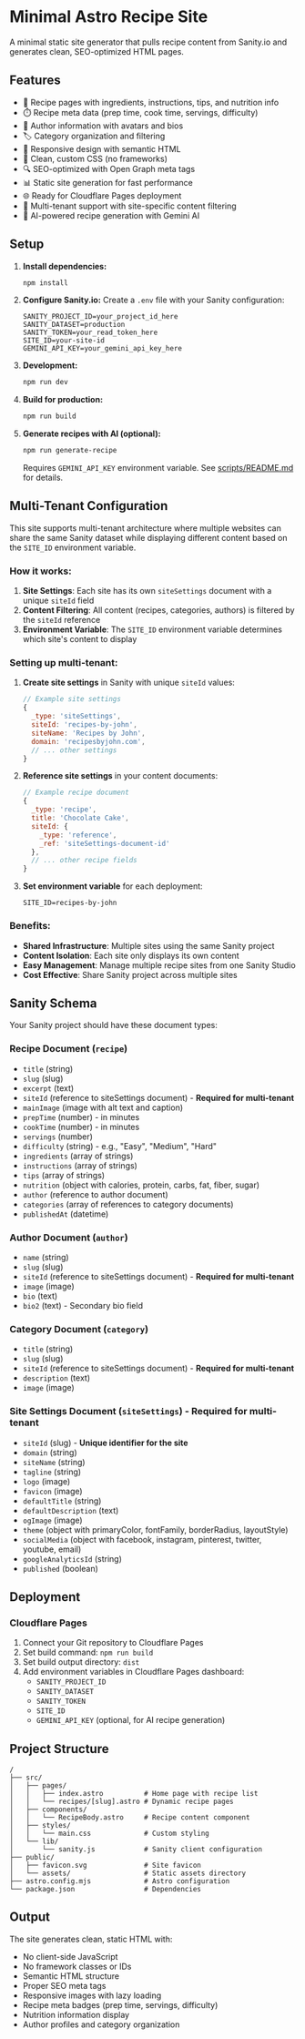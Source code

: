 # Minimal Astro Recipe Site

A minimal static site generator that pulls recipe content from Sanity.io and generates clean, SEO-optimized HTML pages.

## Features

- 🍴 Recipe pages with ingredients, instructions, tips, and nutrition info
- ⏱️ Recipe meta data (prep time, cook time, servings, difficulty)
- 👤 Author information with avatars and bios
- 🏷️ Category organization and filtering
- 📱 Responsive design with semantic HTML
- 🎨 Clean, custom CSS (no frameworks)
- 🔍 SEO-optimized with Open Graph meta tags
- 📊 Static site generation for fast performance
- 🌐 Ready for Cloudflare Pages deployment
- 🏢 Multi-tenant support with site-specific content filtering
- 🤖 AI-powered recipe generation with Gemini AI

## Setup

1. **Install dependencies:**
   ```bash
   npm install
   ```

2. **Configure Sanity.io:**
   Create a `.env` file with your Sanity configuration:
   ```env
   SANITY_PROJECT_ID=your_project_id_here
   SANITY_DATASET=production
   SANITY_TOKEN=your_read_token_here
   SITE_ID=your-site-id
   GEMINI_API_KEY=your_gemini_api_key_here
   ```

3. **Development:**
   ```bash
   npm run dev
   ```

4. **Build for production:**
   ```bash
   npm run build
   ```

5. **Generate recipes with AI (optional):**
   ```bash
   npm run generate-recipe
   ```
   
   Requires `GEMINI_API_KEY` environment variable. See [scripts/README.md](scripts/README.md) for details.

## Multi-Tenant Configuration

This site supports multi-tenant architecture where multiple websites can share the same Sanity dataset while displaying different content based on the `SITE_ID` environment variable.

### How it works:

1. **Site Settings**: Each site has its own `siteSettings` document with a unique `siteId` field
2. **Content Filtering**: All content (recipes, categories, authors) is filtered by the `siteId` reference
3. **Environment Variable**: The `SITE_ID` environment variable determines which site's content to display

### Setting up multi-tenant:

1. **Create site settings** in Sanity with unique `siteId` values:
   ```javascript
   // Example site settings
   {
     _type: 'siteSettings',
     siteId: 'recipes-by-john',
     siteName: 'Recipes by John',
     domain: 'recipesbyjohn.com',
     // ... other settings
   }
   ```

2. **Reference site settings** in your content documents:
   ```javascript
   // Example recipe document
   {
     _type: 'recipe',
     title: 'Chocolate Cake',
     siteId: {
       _type: 'reference',
       _ref: 'siteSettings-document-id'
     },
     // ... other recipe fields
   }
   ```

3. **Set environment variable** for each deployment:
   ```env
   SITE_ID=recipes-by-john
   ```

### Benefits:
- **Shared Infrastructure**: Multiple sites using the same Sanity project
- **Content Isolation**: Each site only displays its own content
- **Easy Management**: Manage multiple recipe sites from one Sanity Studio
- **Cost Effective**: Share Sanity project across multiple sites

## Sanity Schema

Your Sanity project should have these document types:

### Recipe Document (`recipe`)
- `title` (string)
- `slug` (slug)
- `excerpt` (text)
- `siteId` (reference to siteSettings document) - **Required for multi-tenant**
- `mainImage` (image with alt text and caption)
- `prepTime` (number) - in minutes
- `cookTime` (number) - in minutes
- `servings` (number)
- `difficulty` (string) - e.g., "Easy", "Medium", "Hard"
- `ingredients` (array of strings)
- `instructions` (array of strings)
- `tips` (array of strings)
- `nutrition` (object with calories, protein, carbs, fat, fiber, sugar)
- `author` (reference to author document)
- `categories` (array of references to category documents)
- `publishedAt` (datetime)

### Author Document (`author`)
- `name` (string)
- `slug` (slug)
- `siteId` (reference to siteSettings document) - **Required for multi-tenant**
- `image` (image)
- `bio` (text)
- `bio2` (text) - Secondary bio field

### Category Document (`category`)
- `title` (string)
- `slug` (slug)
- `siteId` (reference to siteSettings document) - **Required for multi-tenant**
- `description` (text)
- `image` (image)

### Site Settings Document (`siteSettings`) - **Required for multi-tenant**
- `siteId` (slug) - **Unique identifier for the site**
- `domain` (string)
- `siteName` (string)
- `tagline` (string)
- `logo` (image)
- `favicon` (image)
- `defaultTitle` (string)
- `defaultDescription` (text)
- `ogImage` (image)
- `theme` (object with primaryColor, fontFamily, borderRadius, layoutStyle)
- `socialMedia` (object with facebook, instagram, pinterest, twitter, youtube, email)
- `googleAnalyticsId` (string)
- `published` (boolean)

## Deployment

### Cloudflare Pages

1. Connect your Git repository to Cloudflare Pages
2. Set build command: `npm run build`
3. Set build output directory: `dist`
4. Add environment variables in Cloudflare Pages dashboard:
   - `SANITY_PROJECT_ID`
   - `SANITY_DATASET`
   - `SANITY_TOKEN`
   - `SITE_ID`
   - `GEMINI_API_KEY` (optional, for AI recipe generation)

## Project Structure

```
/
├── src/
│   ├── pages/
│   │   ├── index.astro          # Home page with recipe list
│   │   └── recipes/[slug].astro # Dynamic recipe pages
│   ├── components/
│   │   └── RecipeBody.astro     # Recipe content component
│   ├── styles/
│   │   └── main.css             # Custom styling
│   └── lib/
│       └── sanity.js            # Sanity client configuration
├── public/
│   ├── favicon.svg              # Site favicon
│   └── assets/                  # Static assets directory
├── astro.config.mjs             # Astro configuration
└── package.json                 # Dependencies
```

## Output

The site generates clean, static HTML with:
- No client-side JavaScript
- No framework classes or IDs
- Semantic HTML structure
- Proper SEO meta tags
- Responsive images with lazy loading
- Recipe meta badges (prep time, servings, difficulty)
- Nutrition information display
- Author profiles and category organization 